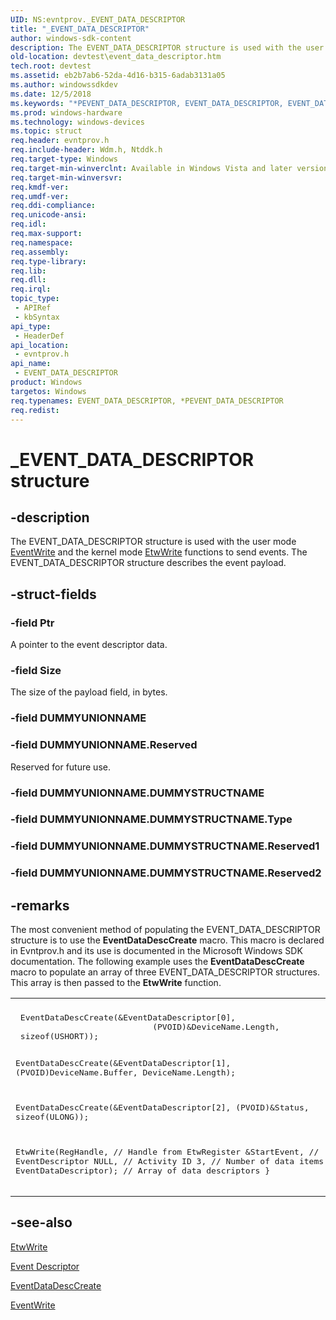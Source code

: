 ```yaml
---
UID: NS:evntprov._EVENT_DATA_DESCRIPTOR
title: "_EVENT_DATA_DESCRIPTOR"
author: windows-sdk-content
description: The EVENT_DATA_DESCRIPTOR structure is used with the user mode EventWrite and the kernel mode EtwWrite functions to send events. The EVENT_DATA_DESCRIPTOR structure describes the event payload.
old-location: devtest\event_data_descriptor.htm
tech.root: devtest
ms.assetid: eb2b7ab6-52da-4d16-b315-6adab3131a05
ms.author: windowssdkdev
ms.date: 12/5/2018
ms.keywords: "*PEVENT_DATA_DESCRIPTOR, EVENT_DATA_DESCRIPTOR, EVENT_DATA_DESCRIPTOR structure [Driver Development Tools], Event Data Descriptor, Event Data Descriptor structure [Driver Development Tools], PEVENT_DATA_DESCRIPTOR, PEVENT_DATA_DESCRIPTOR structure pointer [Driver Development Tools], _EVENT_DATA_DESCRIPTOR, devtest.event_data_descriptor, etw_km_b9fc0f87-ef8a-43ef-aa07-33badda6ae53.xml, evntprov/EVENT_DATA_DESCRIPTOR, evntprov/PEVENT_DATA_DESCRIPTOR"
ms.prod: windows-hardware
ms.technology: windows-devices
ms.topic: struct
req.header: evntprov.h
req.include-header: Wdm.h, Ntddk.h
req.target-type: Windows
req.target-min-winverclnt: Available in Windows Vista and later versions of Windows.
req.target-min-winversvr: 
req.kmdf-ver: 
req.umdf-ver: 
req.ddi-compliance: 
req.unicode-ansi: 
req.idl: 
req.max-support: 
req.namespace: 
req.assembly: 
req.type-library: 
req.lib: 
req.dll: 
req.irql: 
topic_type:
 - APIRef
 - kbSyntax
api_type:
 - HeaderDef
api_location:
 - evntprov.h
api_name:
 - EVENT_DATA_DESCRIPTOR
product: Windows
targetos: Windows
req.typenames: EVENT_DATA_DESCRIPTOR, *PEVENT_DATA_DESCRIPTOR
req.redist: 
---
```


# _EVENT_DATA_DESCRIPTOR structure


## -description


The EVENT_DATA_DESCRIPTOR structure is used with the user mode <a href="http://go.microsoft.com/fwlink/p/?linkid=103400">EventWrite</a> and the kernel mode <a href="https://msdn.microsoft.com/b9d4f6da-694d-4737-9cbe-3666e693c0a2">EtwWrite</a> functions to send events. The EVENT_DATA_DESCRIPTOR structure describes the event payload. 


## -struct-fields




### -field Ptr

A pointer to the event descriptor data.


### -field Size

The size of the payload field, in bytes.


### -field DUMMYUNIONNAME

 


### -field DUMMYUNIONNAME.Reserved

Reserved for future use.


### -field DUMMYUNIONNAME.DUMMYSTRUCTNAME

 


### -field DUMMYUNIONNAME.DUMMYSTRUCTNAME.Type

 


### -field DUMMYUNIONNAME.DUMMYSTRUCTNAME.Reserved1

 


### -field DUMMYUNIONNAME.DUMMYSTRUCTNAME.Reserved2

 




## -remarks



The most convenient method of populating the EVENT_DATA_DESCRIPTOR structure is to use the <b>EventDataDescCreate</b> macro. This macro is declared in Evntprov.h and its use is documented in the Microsoft Windows SDK documentation. The following example uses the <b>EventDataDescCreate</b> macro to populate an array of three EVENT_DATA_DESCRIPTOR structures. This array is then passed to the <b>EtwWrite</b> function. 

<div class="code"><span codelanguage=""><table>
<tr>
<th></th>
</tr>
<tr>
<td>
<pre> EventDataDescCreate(&amp;EventDataDescriptor[0],
                            (PVOID)&amp;DeviceName.Length,
 sizeof(USHORT));

 EventDataDescCreate(&amp;EventDataDescriptor[1],
                            (PVOID)DeviceName.Buffer,
 DeviceName.Length);
 
 EventDataDescCreate(&amp;EventDataDescriptor[2],
                            (PVOID)&amp;Status,
 sizeof(ULONG));
 
 EtwWrite(RegHandle,            // Handle from EtwRegister
                 &amp;StartEvent,          // EventDescriptor
                 NULL,                 // Activity ID
                 3,                    // Number of data items
 EventDataDescriptor); // Array of data descriptors
    }              </pre>
</td>
</tr>
</table></span></div>



## -see-also




<a href="https://msdn.microsoft.com/b9d4f6da-694d-4737-9cbe-3666e693c0a2">EtwWrite</a>



<a href="https://msdn.microsoft.com/cfe84b3d-fed2-4624-9899-8451e5b39de0">Event Descriptor</a>



<a href="http://go.microsoft.com/fwlink/p/?linkid=70404">EventDataDescCreate</a>



<a href="http://go.microsoft.com/fwlink/p/?linkid=103400">EventWrite</a>
 

 

